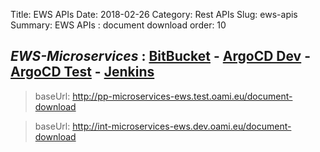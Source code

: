 Title: EWS APIs
Date: 2018-02-26
Category: Rest APIs
Slug: ews-apis
Summary: EWS APIs : document download
order: 10

## _EWS-Microservices_ :  <a href="https://git.euipo.europa.eu/projects/MSEWS" target="_blank">BitBucket</a> - <a href="https://intadapt-argocd.dev.oami.eu/applications/argocd/ewsmicroservices-intadaptive?resource=" target="_blank">ArgoCD Dev</a> - <a href="https://qa-argocd.test.oami.eu/applications/ewsmicroservices-preprod" target="_blank">ArgoCD Test</a> - <a href="https://jenkins.prod.oami.eu/job/EWS/job/Microservices/job/microservice-document-download/" target="_blank">Jenkins</a> 

> baseUrl: http://pp-microservices-ews.test.oami.eu/document-download  
	
> baseUrl: http://int-microservices-ews.dev.oami.eu/document-download  
	


